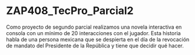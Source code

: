 # ZAP408_TecPro_Parcial2

Como proyecto de segundo parcial realizamos una novela interactiva en consola con un mínimo de 20 interacciones con el jugador. Esta historia habla de una persona mexicana que se despierta en el día de la revocación de mandato del Presidente de la República y tiene que decidir qué hacer. 
